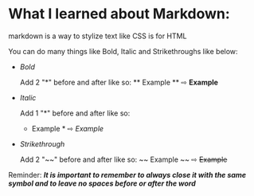# What I learned about Markdown:

markdown is a way to stylize text like CSS is for HTML 

You can do many things like Bold, Italic and Strikethroughs like below:

- *Bold*

  Add 2 "*" before and after like so: 
    ** Example **  ⇨ **Example**
    
- *Italic* 

  Add 1 "*" before and after like so: 
    * Example * ⇨ *Example*
    
- *Strikethrough* 

  Add 2 "~~" before and after like so: 
    ~~ Example ~~  ⇨ ~~Example~~
  

Reminder: ***It is important to remember to always close it with the same symbol and to leave no spaces before or after the word***
